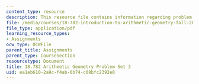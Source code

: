 ```yaml
---
content_type: resource
description: This resource file contains information regarding problem set 3.
file: /media/courses/18-782-introduction-to-arithmetic-geometry-fall-2013/ea1eb6102a9cf4ab0b74c08bfc2392e0_MIT18_782F13_pset3.pdf
file_type: application/pdf
learning_resource_types:
- Assignments
ocw_type: OCWFile
parent_title: Assignments
parent_type: CourseSection
resourcetype: Document
title: 18.782 Arithmetic Geometry Problem Set 3
uid: ea1eb610-2a9c-f4ab-0b74-c08bfc2392e0
---
```

